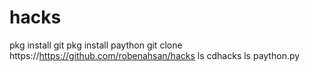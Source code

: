 # hacks
pkg install git
pkg install paython
git clone https://https://github.com/robenahsan/hacks
ls
cdhacks
ls
paython.py

